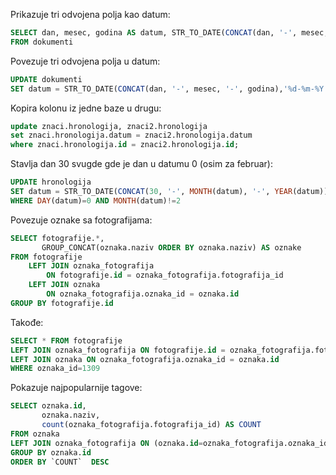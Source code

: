 Prikazuje tri odvojena polja kao datum:

```sql
SELECT dan, mesec, godina AS datum, STR_TO_DATE(CONCAT(dan, '-', mesec, '-', godina),'%d-%m-%Y') AS datum
FROM dokumenti
```

Povezuje tri odvojena polja u datum:

```sql
UPDATE dokumenti
SET datum = STR_TO_DATE(CONCAT(dan, '-', mesec, '-', godina),'%d-%m-%Y')
```

Kopira kolonu iz jedne baze u drugu:

```sql
update znaci.hronologija, znaci2.hronologija
set znaci.hronologija.datum = znaci2.hronologija.datum
where znaci.hronologija.id = znaci2.hronologija.id;
```

Stavlja dan 30 svugde gde je dan u datumu 0 (osim za februar):

```sql
UPDATE hronologija
SET datum = STR_TO_DATE(CONCAT(30, '-', MONTH(datum), '-', YEAR(datum)),'%d-%m-%Y')
WHERE DAY(datum)=0 AND MONTH(datum)!=2
```
Povezuje oznake sa fotografijama:

```sql
SELECT fotografije.*,
       GROUP_CONCAT(oznaka.naziv ORDER BY oznaka.naziv) AS oznake
FROM fotografije
    LEFT JOIN oznaka_fotografija
        ON fotografije.id = oznaka_fotografija.fotografija_id
    LEFT JOIN oznaka
        ON oznaka_fotografija.oznaka_id = oznaka.id
GROUP BY fotografije.id
```

Takođe:

```sql
SELECT * FROM fotografije 
LEFT JOIN oznaka_fotografija ON fotografije.id = oznaka_fotografija.fotografija_id
LEFT JOIN oznaka ON oznaka_fotografija.oznaka_id = oznaka.id
WHERE oznaka_id=1309
```

Pokazuje najpopularnije tagove:

```sql
SELECT oznaka.id,
       oznaka.naziv,
       count(oznaka_fotografija.fotografija_id) AS COUNT
FROM oznaka
LEFT JOIN oznaka_fotografija ON (oznaka.id=oznaka_fotografija.oznaka_id)
GROUP BY oznaka.id  
ORDER BY `COUNT`  DESC
```
